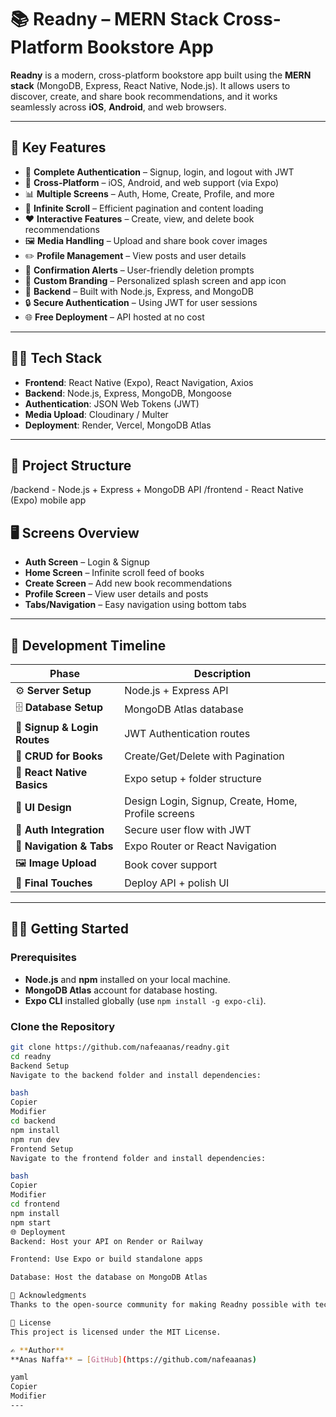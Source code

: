 # 📚 **Readny** – MERN Stack Cross-Platform Bookstore App

**Readny** is a modern, cross-platform bookstore app built using the **MERN stack** (MongoDB, Express, React Native, Node.js). It allows users to discover, create, and share book recommendations, and it works seamlessly across **iOS**, **Android**, and web browsers.

---

## 🚀 **Key Features**

- 🔐 **Complete Authentication** – Signup, login, and logout with JWT
- 📱 **Cross-Platform** – iOS, Android, and web support (via Expo)
- 📊 **Multiple Screens** – Auth, Home, Create, Profile, and more
- 🔄 **Infinite Scroll** – Efficient pagination and content loading
- ❤️ **Interactive Features** – Create, view, and delete book recommendations
- 🖼️ **Media Handling** – Upload and share book cover images
- ✏️ **Profile Management** – View posts and user details
- 🔔 **Confirmation Alerts** – User-friendly deletion prompts
- 📱 **Custom Branding** – Personalized splash screen and app icon
- 🚀 **Backend** – Built with Node.js, Express, and MongoDB
- 🔒 **Secure Authentication** – Using JWT for user sessions
- 🌐 **Free Deployment** – API hosted at no cost

---

## 🧑‍💻 **Tech Stack**

- **Frontend**: React Native (Expo), React Navigation, Axios
- **Backend**: Node.js, Express, MongoDB, Mongoose
- **Authentication**: JSON Web Tokens (JWT)
- **Media Upload**: Cloudinary / Multer
- **Deployment**: Render, Vercel, MongoDB Atlas

---

## 📁 **Project Structure**

/backend - Node.js + Express + MongoDB API /frontend - React Native (Expo) mobile app



## 🖥️ **Screens Overview**

- **Auth Screen** – Login & Signup
- **Home Screen** – Infinite scroll feed of books
- **Create Screen** – Add new book recommendations
- **Profile Screen** – View user details and posts
- **Tabs/Navigation** – Easy navigation using bottom tabs

---

## 📆 **Development Timeline**

| Phase                             | Description                             |
|-----------------------------------|-----------------------------------------|                  
| ⚙️ **Server Setup**               | Node.js + Express API                   |
| 🗄️ **Database Setup**             | MongoDB Atlas database                  |
| 🔐 **Signup & Login Routes**      | JWT Authentication routes               |
| 📘 **CRUD for Books**             | Create/Get/Delete with Pagination       |
| 🚧 **React Native Basics**        | Expo setup + folder structure           |
| 🎨 **UI Design**                  | Design Login, Signup, Create, Home, Profile screens |
| 🔐 **Auth Integration**           | Secure user flow with JWT               |
| 🧭 **Navigation & Tabs**          | Expo Router or React Navigation         |
| 🖼️ **Image Upload**               | Book cover support                      |
| 🧹 **Final Touches**              | Deploy API + polish UI                  |

---

## 🧑‍💻 **Getting Started**

### Prerequisites

- **Node.js** and **npm** installed on your local machine.
- **MongoDB Atlas** account for database hosting.
- **Expo CLI** installed globally (use `npm install -g expo-cli`).

### Clone the Repository

```bash
git clone https://github.com/nafeaanas/readny.git
cd readny
Backend Setup
Navigate to the backend folder and install dependencies:

bash
Copier
Modifier
cd backend
npm install
npm run dev
Frontend Setup
Navigate to the frontend folder and install dependencies:

bash
Copier
Modifier
cd frontend
npm install
npm start
🌐 Deployment
Backend: Host your API on Render or Railway

Frontend: Use Expo or build standalone apps

Database: Host the database on MongoDB Atlas

🙌 Acknowledgments
Thanks to the open-source community for making Readny possible with technologies like React Native, Node.js, and MongoDB.

📄 License
This project is licensed under the MIT License.

✍️ **Author**  
**Anas Naffa** – [GitHub](https://github.com/nafeaanas)

yaml
Copier
Modifier
---

